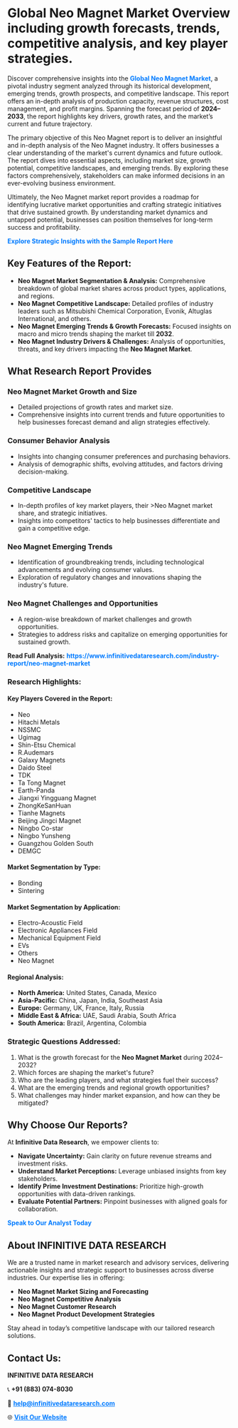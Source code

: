 <h1>Global Neo Magnet Market Overview including growth forecasts, trends, competitive analysis, and key player strategies.</h1>
<p>
Discover comprehensive insights into the 
<a href="https://www.infinitivedataresearch.com/industry-report/neo-magnet-market" rel="dofollow" style="color: #007BFF; text-decoration: none;"><strong>Global Neo Magnet Market</strong></a>, a pivotal industry segment analyzed through its historical development, emerging trends, growth prospects, and competitive landscape. This report offers an in-depth analysis of production capacity, revenue structures, cost management, and profit margins. Spanning the forecast period of <strong>2024–2033</strong>, the report highlights key drivers, growth rates, and the market’s current and future trajectory.
</p>
<p>
The primary objective of this Neo Magnet report is to deliver an insightful and in-depth analysis of the Neo Magnet industry. It offers businesses a clear understanding of the market's current dynamics and future outlook. The report dives into essential aspects, including market size, growth potential, competitive landscapes, and emerging trends. By exploring these factors comprehensively, stakeholders can make informed decisions in an ever-evolving business environment.
</p>
<p>
Ultimately, the Neo Magnet market report provides a roadmap for identifying lucrative market opportunities and crafting strategic initiatives that drive sustained growth. By understanding market dynamics and untapped potential, businesses can position themselves for long-term success and profitability.
</p>
<p>
<a href="https://www.infinitivedataresearch.com/request-sample/reportId=110051" style="color: #007BFF; text-decoration: none;"><strong>Explore Strategic Insights with the Sample Report Here</strong></a>
</p>

<h2>Key Features of the Report:</h2>
<ul>
<li><strong>Neo Magnet Market Segmentation & Analysis:</strong> Comprehensive breakdown of global market shares across product types, applications, and regions.</li>
<li><strong>Neo Magnet Competitive Landscape:</strong> Detailed profiles of industry leaders such as Mitsubishi Chemical Corporation, Evonik, Altuglas International, and others.</li>
<li><strong>Neo Magnet Emerging Trends & Growth Forecasts:</strong> Focused insights on macro and micro trends shaping the market till <strong>2032</strong>.</li>
<li><strong>Neo Magnet Industry Drivers & Challenges:</strong> Analysis of opportunities, threats, and key drivers impacting the <strong>Neo Magnet Market</strong>.</li>
</ul>

<h2>What Research Report Provides</h2>
<h3>Neo Magnet Market Growth and Size</h3>
<ul>
<li>Detailed projections of growth rates and market size.</li>
<li>Comprehensive insights into current trends and future opportunities to help businesses forecast demand and align strategies effectively.</li>
</ul>

<h3>Consumer Behavior Analysis</h3>
<ul>
<li>Insights into changing consumer preferences and purchasing behaviors.</li>
<li>Analysis of demographic shifts, evolving attitudes, and factors driving decision-making.</li>
</ul>

<h3>Competitive Landscape</h3>
<ul>
<li>In-depth profiles of key market players, their >Neo Magnet market share, and strategic initiatives.</li>
<li>Insights into competitors' tactics to help businesses differentiate and gain a competitive edge.</li>
</ul>

<h3>Neo Magnet Emerging Trends</h3>
<ul>
<li>Identification of groundbreaking trends, including technological advancements and evolving consumer values.</li>
<li>Exploration of regulatory changes and innovations shaping the industry's future.</li>
</ul>

<h3>Neo Magnet Challenges and Opportunities</h3>
<ul>
<li>A region-wise breakdown of market challenges and growth opportunities.</li>
<li>Strategies to address risks and capitalize on emerging opportunities for sustained growth.</li>
</ul>
<p><strong>Read Full Analysis:</strong> <a href="https://www.infinitivedataresearch.com/industry-report/neo-magnet-market" rel="dofollow" style="color: #007BFF; text-decoration: none;"><strong>https://www.infinitivedataresearch.com/industry-report/neo-magnet-market</strong></a></p>
<h3>Research Highlights:</h3>
<h4>Key Players Covered in the Report:</h4>
<ul><li>Neo</li><li>Hitachi Metals</li><li>NSSMC</li><li>Ugimag</li><li>Shin-Etsu Chemical</li><li>R.Audemars</li><li>Galaxy Magnets</li><li>Daido Steel</li><li>TDK</li><li>Ta Tong Magnet</li><li>Earth-Panda</li><li>Jiangxi Yingguang Magnet</li><li>ZhongKeSanHuan</li><li>Tianhe Magnets</li><li>Beijing Jingci Magnet</li><li>Ningbo Co-star</li><li>Ningbo Yunsheng</li><li>Guangzhou Golden South</li><li>DEMGC</li></ul>
<h4>Market Segmentation by Type:</h4>
<ul><li>Bonding</li><li>Sintering</li></ul>
<h4>Market Segmentation by Application:</h4>
<ul><li>Electro-Acoustic Field</li><li>Electronic Appliances Field</li><li>Mechanical Equipment Field</li><li>EVs</li><li>Others</li><li>Neo Magnet</li></ul>

<h4>Regional Analysis:</h4>
<ul>
<li><strong>North America:</strong> United States, Canada, Mexico</li>
<li><strong>Asia-Pacific:</strong> China, Japan, India, Southeast Asia</li>
<li><strong>Europe:</strong> Germany, UK, France, Italy, Russia</li>
<li><strong>Middle East & Africa:</strong> UAE, Saudi Arabia, South Africa</li>
<li><strong>South America:</strong> Brazil, Argentina, Colombia</li>
</ul>

<h3>Strategic Questions Addressed:</h3>
<ol>
<li>What is the growth forecast for the <strong>Neo Magnet Market</strong> during 2024–2032?</li>
<li>Which forces are shaping the market's future?</li>
<li>Who are the leading players, and what strategies fuel their success?</li>
<li>What are the emerging trends and regional growth opportunities?</li>
<li>What challenges may hinder market expansion, and how can they be mitigated?</li>
</ol>

<h2>Why Choose Our Reports?</h2>
<p>At <strong>Infinitive Data Research</strong>, we empower clients to:</p>
<ul>
<li><strong>Navigate Uncertainty:</strong> Gain clarity on future revenue streams and investment risks.</li>
<li><strong>Understand Market Perceptions:</strong> Leverage unbiased insights from key stakeholders.</li>
<li><strong>Identify Prime Investment Destinations:</strong> Prioritize high-growth opportunities with data-driven rankings.</li>
<li><strong>Evaluate Potential Partners:</strong> Pinpoint businesses with aligned goals for collaboration.</li>
</ul>
<p><a href="https://www.infinitivedataresearch.com/industry-report/neo-magnet-market" rel="dofollow" style="color: #007BFF; text-decoration: none;"><strong>Speak to Our Analyst Today</strong></a></p>

<h2>About INFINITIVE DATA RESEARCH</h2>
<p>We are a trusted name in market research and advisory services, delivering actionable insights and strategic support to businesses across diverse industries. Our expertise lies in offering:</p>
<ul>
<li><strong>Neo Magnet Market Sizing and Forecasting</strong></li>
<li><strong>Neo Magnet Competitive Analysis</strong></li>
<li><strong>Neo Magnet Customer Research</strong></li>
<li><strong>Neo Magnet Product Development Strategies</strong></li>
</ul>
<p>Stay ahead in today’s competitive landscape with our tailored research solutions.</p>

<h2>Contact Us:</h2>
<p><strong>INFINITIVE DATA RESEARCH</strong></p>
<p>📞 <strong>+91 (883) 074-8030</strong></p>
<p>📧 <strong><a href="mailto:help@infinitivedataresearch.com" style="color: #007BFF;">help@infinitivedataresearch.com</a></strong></p>
<p>🌐 <strong><a href="https://www.infinitivedataresearch.com" rel="dofollow" style="color: #007BFF;">Visit Our Website</a></strong></p>